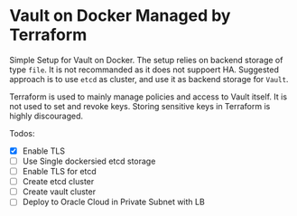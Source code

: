 # Vault on Docker Managed by Terraform
Simple Setup for Vault on Docker. The setup relies on backend storage of type `file`. It is not recommanded as it does not suppoert HA.
Suggested approach is to use `etcd` as cluster, and use it as backend storage for `Vault`.

Terraform is used to mainly manage policies and access to Vault itself. It is not used to set and revoke keys. Storing sensitive keys in Terraform is
highly discouraged.


Todos:

- [X] Enable TLS
- [ ] Use Single dockersied etcd storage
- [ ] Enable TLS for etcd
- [ ] Create etcd cluster
- [ ] Create vault cluster
- [ ] Deploy to Oracle Cloud in Private Subnet with LB